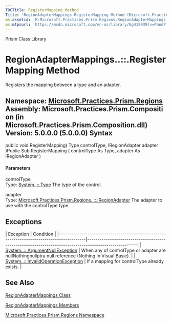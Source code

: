 ```yaml
---
TOCTitle: RegisterMapping Method
Title: 'RegionAdapterMappings.RegisterMapping Method (Microsoft.Practices.Prism.Regions)'
ms:assetid: 'M:Microsoft.Practices.Prism.Regions.RegionAdapterMappings.RegisterMapping(System.Type,Microsoft.Practices.Prism.Regions.IRegionAdapter)'
ms:mtpsurl: 'https://msdn.microsoft.com/en-us/library/Gg418939(v=PandP.50)'
---
```


Prism Class Library

RegionAdapterMappings..::.RegisterMapping Method
================================================

Registers the mapping between a type and an adapter.

**Namespace:** [Microsoft.Practices.Prism.Regions](https://msdn.microsoft.com/n:microsoft.practices.prism.regions)
**Assembly:** Microsoft.Practices.Prism.Composition (in Microsoft.Practices.Prism.Composition.dll) Version: 5.0.0.0 (5.0.0.0)
Syntax
------

<span id="syntaxToggle"></span>public void RegisterMapping( Type controlType, IRegionAdapter adapter )Public Sub RegisterMapping ( controlType As Type, adapter As IRegionAdapter )
#### Parameters

controlType  
Type: [System..::.Type](http://msdn2.microsoft.com/en-us/library/42892f65)
The type of the control.

adapter  
Type: [Microsoft.Practices.Prism.Regions..::.IRegionAdapter](https://msdn.microsoft.com/t:microsoft.practices.prism.regions.iregionadapter)
The adapter to use with the controlType type.

Exceptions
----------

<span id="exceptionsToggle"></span>
| Exception                                                                                 | Condition                                                                                            |
|-------------------------------------------------------------------------------------------|------------------------------------------------------------------------------------------------------|
| [System..::.ArgumentNullException](http://msdn2.microsoft.com/en-us/library/27426hcy)     | When any of controlType or adapter are nullNothingnullptra null reference (Nothing in Visual Basic). |
| [System..::.InvalidOperationException](http://msdn2.microsoft.com/en-us/library/2asft85a) | If a mapping for controlType already exists.                                                         |

See Also
--------

<span id="seeAlsoToggle"></span>
[RegionAdapterMappings Class](https://msdn.microsoft.com/t:microsoft.practices.prism.regions.regionadaptermappings)

[RegionAdapterMappings Members](https://msdn.microsoft.com/allmembers.t:microsoft.practices.prism.regions.regionadaptermappings)

[Microsoft.Practices.Prism.Regions Namespace](https://msdn.microsoft.com/n:microsoft.practices.prism.regions)
